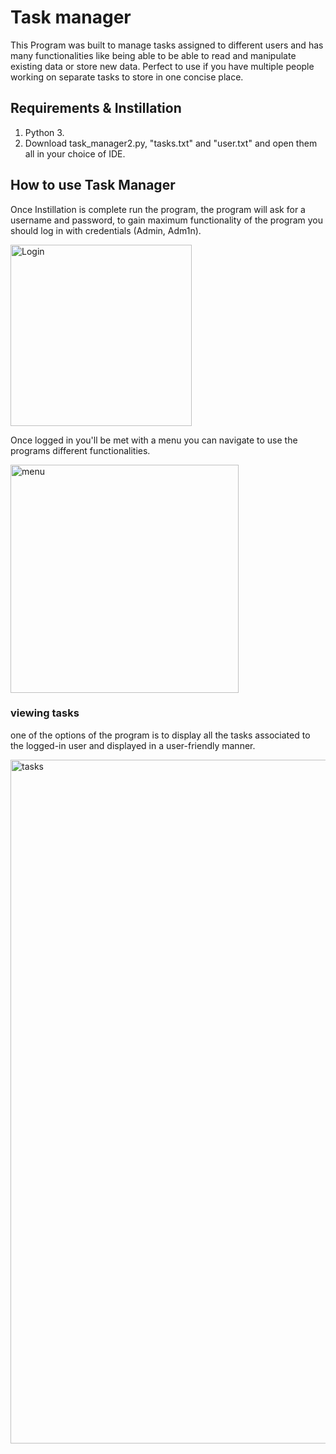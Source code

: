 # Task manager
This Program was built to manage tasks assigned to different users and has many functionalities 
like being able to be able to read and manipulate existing data or store new data. Perfect to use if you have 
multiple people working on separate tasks to store in one concise place.

## Requirements & Instillation
1. Python 3.
2. Download task_manager2.py, "tasks.txt" and "user.txt" and open them all in your choice of IDE.

## How to use Task Manager

Once Instillation is complete run the program, the program will ask for a username 
and password, to gain maximum functionality of the program you should 
log in with credentials (Admin, Adm1n).

<img width="290" alt="Login" src="https://user-images.githubusercontent.com/120096370/206768059-eed03cd5-f734-4268-8059-e0d8b52d0653.png">

Once logged in you'll be met with a menu you can navigate to use the programs different
functionalities.

<img width="365" alt="menu" src="https://user-images.githubusercontent.com/120096370/206768193-fd811183-e7bf-4386-b100-980eefef822f.png">

### viewing tasks

one of the options of the program is to display all the tasks associated to the logged-in user and 
displayed in a user-friendly manner. 

<img width="1094" alt="tasks" src="https://user-images.githubusercontent.com/120096370/206767795-cbc50d62-2628-4a0f-985b-40c6e3af6921.png">
